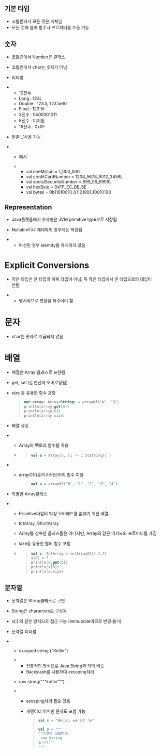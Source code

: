 ## 기본 타입

- 코틀린에서 모든 것은 개체임
- 모든 것에 멤버 함수나 프로퍼티를 호출 가능

 

## 숫자

- 코틀린에서 Number은 클래스

- 코틀린에서 char는 숫자가 아님

- 리터럴

- - 10진수
  - Long : 123L
  - Double : 123.5, 123.5e10
  - Float : 123.5f
  - 2진수 : 0b00001011
  - 8진수 : 미지원
  - 16진수 : 0x0F

- 밑줄'_'사용 가능

- - 예시

  - - val oneMillion = 1_000_000
    - val creditCardNumber = 1234_5678_9012_3456L
    - val socialSecurityNumber = 999_99_9999L
    - val hexByte = 0xFF_EC_DE_5E
    - val bytes = 0b11010010_01101001_10010100

 

## Representation

- Java플랫폼에서 숫자형은 JVM primitive type으로 저장됨

- Nullable이나 제네릭의 경우에는 박싱됨

- - 박싱된 경우 identity를 유지하지 않음

 

# Explicit Conversions

- 작은 타입은 큰 타입의 하위 타입이 아님, 즉 작은 타입에서 큰 타입으로의 대입이 안됨

- - 명시적으로 변환을 해주어야 함

 

# 문자

- char는 숫자로 취급되지 않음

 

# 배열

- 배열은 Array 클래스로 표현됨

- get, set ([] 연산자 오버로딩됨)

- size 등 유용한 함수 포함

  > ```kotlin
  > var array: Array<String> = arrayOf("A", "B")
  > println(array.get(0))
  > println(array[0])
  > println(array.size)
  > ```

- 배열 생성

- - Array의 팩토리 함수를 이용

  - > ```kotlin
    > val a = Array(5, {i -> i.toString() }
    > ```

- * arrayOf()등의 라이브러리 함수 이용

    > ```kotlin
    > val a = arrayOf("0", "1", "2", "3", "4")
    > ```

- 특별한 Array클래스

- - Primitive타입의 박싱 오버헤드를 없애기 위한 배열

  - IntArray, ShortArray

  - Array를 상속한 클래스들은 아니지만, Array와 같은 메서드와 프로퍼티를 가짐

  - size등 유용한 멤버 함수 포함

  - > ```kotlin
    > val x: IntArray = intArrayOf(1,2,3)
    > x[0] = 7
    > println(x.get(0))
    > println(x[0])
    > println(x.size)
    > ```

## 문자열

- 문자열은 String클래스로 구현

- String은 characters로 구성됨

- s[i] 와 같은 방식으로 접근 가능 (immutable이므로 변경 불가)

- 문자열 리터럴

- - excaped string ("Kotlin")

  - - 전통적인 방식으로 Java String과 거의 비슷
    - Backslash를 사용하여 excaping처리

  - raw string("""kotlin""")

  - - escaping처리 필요 없음

    - 개행이너 어떠한 문자도 포함 가능

      > ```kotlin
      > val s = "Hello, world! \n"
      > ```
      >
      > ```kotlin
      > val s = """
      > "'이것은 코틀린의
      >  raw String
      > 입니다.'"
      > """
      > ```